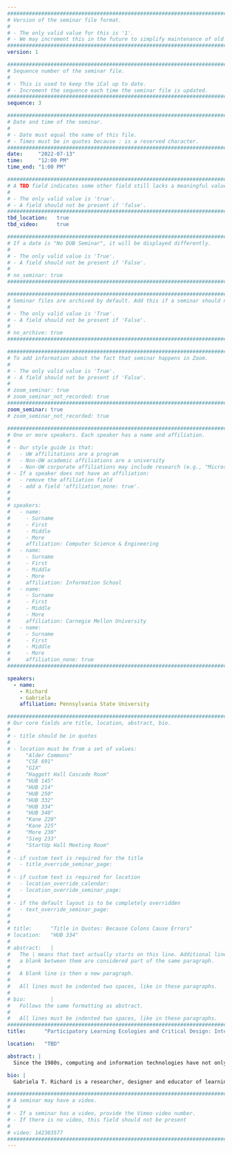 ```yaml
---
################################################################################
# Version of the seminar file format.
#
# - The only valid value for this is '1'.
# - We may increment this in the future to simplify maintenance of old seminars.
################################################################################
version: 1

################################################################################
# Sequence number of the seminar file.
#
# - This is used to keep the iCal up to date.
# - Increment the sequence each time the seminar file is updated.
################################################################################
sequence: 3

################################################################################
# Date and time of the seminar.
#
# - Date must equal the name of this file.
# - Times must be in quotes because : is a reserved character.
################################################################################
date:     "2022-07-13"
time:     "12:00 PM"
time_end: "1:00 PM"

################################################################################
# A TBD field indicates some other field still lacks a meaningful value.
#
# - The only valid value is 'true'.
# - A field should not be present if 'false'.
################################################################################
tbd_location:   true
tbd_video:      true

################################################################################
# If a date is "No DUB Seminar", it will be displayed differently.
#
# - The only valid value is 'True'.
# - A field should not be present if 'False'.
#
# no_seminar: true
################################################################################

################################################################################
# Seminar files are archived by default. Add this if a seminar should not be.
#
# - The only valid value is 'True'.
# - A field should not be present if 'False'.
#
# no_archive: true
################################################################################

################################################################################
# To add information about the fact that seminar happens in Zoom.
#
# - The only valid value is 'True'.
# - A field should not be present if 'False'.
#
# zoom_seminar: true
# zoom_seminar_not_recorded: true
################################################################################
zoom_seminar: true 
# zoom_seminar_not_recorded: true

################################################################################
# One or more speakers. Each speaker has a name and affiliation.
#
# - Our style guide is that:
#   - UW affilitations are a program
#   - Non-UW academic affiliations are a university
#   - Non-UW corporate affiliations may include research (e.g., "Microsoft Research")
# - If a speaker does not have an affiliation:
#   - remove the affiliation field
#   - add a field 'affiliation_none: true'.
#
#
# speakers:
#   - name: 
#     - Surname
#     - First
#     - Middle
#     - More
#     affiliation: Computer Science & Engineering 
#   - name: 
#     - Surname
#     - First
#     - Middle
#     - More
#     affiliation: Information School 
#   - name: 
#     - Surname
#     - First
#     - Middle
#     - More
#     affiliation: Carnegie Mellon University 
#   - name:
#     - Surname
#     - First
#     - Middle
#     - More
#     affiliation_none: true
################################################################################

speakers:
  - name: 
    - Richard
    - Gabriela
    affiliation: Pennsylvania State University

################################################################################
# Our core fields are title, location, abstract, bio.
#
# - title should be in quotes
#
# - location must be from a set of values:
#     "Alder Commons"
#     "CSE 691"
#     "GIX"
#     "Haggett Hall Cascade Room"
#     "HUB 145"
#     "HUB 214"
#     "HUB 250"
#     "HUB 332"
#     "HUB 334"
#     "HUB 340"
#     "Kane 220"
#     "Kane 225"
#     "More 230"
#     "Sieg 233"
#     "StartUp Hall Meeting Room"
#
# - if custom text is required for the title
#   - title_override_seminar_page:
#
# - if custom text is required for location
#   - location_override_calendar:
#   - location_override_seminar_page:
#
# - if the default layout is to be completely overridden
#   - text_override_seminar_page:
#
#
# title:      "Title in Quotes: Because Colons Cause Errors"
# location:   "HUB 334"
#
# abstract:   |
#   The | means that text actually starts on this line. Additional lines without
#   a blank between them are considered part of the same paragraph.
#
#   A blank line is then a new paragraph.
#
#   All lines must be indented two spaces, like in these paragraphs.
#
# bio:        |
#   Follows the same formatting as abstract.
#
#   All lines must be indented two spaces, like in these paragraphs.
################################################################################
title:      "Participatory Learning Ecologies and Critical Design: Interrogating Media and Games as Learning Cultures and Considerations for Equitable, Inclusive and Accessible Design Interventions"

location:   "TBD"

abstract: |
  Since the 1980s, computing and information technologies have not only reshaped how we communicate, work and learn, but have also fostered new professions, industries and ecosystems of play and learning. In the past decade alone, multimodal possibilities – such as those offered through livestreaming games, media and social content - blur and complicate what it means to participate and be influenced by participatory media. At the same time, the United States has increased its investment in STEM education by encouraging innovations and informal educational opportunities around affordable, novice-friendly content creation platforms and maker tools to expand access to coding, digital media design and engineering to youth of all backgrounds. However, despite these investments, many disparities remain, particularly for those historically marginalized in STEM, including girls, people of color and economically disadvantaged learners, as highlighted by the current pandemic. This talk centers an ecological framing of informal STEM learning, which considers interest-driven learning activities and pursuits in and through a range of out-of-school environments, including museums, libraries, camps, virtual worlds, online communities and social media. Dr. Richard utilizes critical and intersectional frameworks to understand historical inequities in computing and engineering learning and leisure domains to highlight how STEM learning, participatory and professional cultures present opportunities as well as historic barriers and inequities across race and gender that systematically and structurally limit equitable and representative participation in casual, formative and formal ways. In this talk, she will describe and discuss two interrelated projects – one on interest-driven STEM learning in gaming, livestreaming and online content creation and the other that centers youth from historically minoritized backgrounds as co-designers in informal integrated making, coding and engineering activities – to discuss implications for computing and engineering education, and opportunities for innovation in design and practice. 

bio: |
  Gabriela T. Richard is a researcher, designer and educator of learning technologies, media, games and play. She is currently an Assistant Professor in the Learning, Design and Technology program at Penn State, where she conducts research on formal and informal computing and engineering education, and how diverse youth and adults engage in learning, collaboration, identity formation and career pursuits with gaming, livestreaming, makerspaces, emerging media, computing and information technologies. In particular, she explores ways that technologies and tech environments can be culturally-situated and inclusive, and employs intersectionality as a frame for understanding complex sociocultural relationships across gender, race/ethnicity, sexuality and (dis)ability in media and design. She has written extensively about video games, diversity and inclusive design, and co-edited Diversifying Barbie and Mortal Kombat: Intersectional perspectives and inclusive designs in gaming (ETC Press), the third book in an influential series on gender and diversity in video games and culture, first launched in 1998 by Justine Cassell and Henry Jenkins (MIT Press). She was a National Academy of Education/Spencer fellow (2018-19), a Belfer Fellow (2019-20) with the ADL Center for Technology and Society, and has received fellowships and grants for her research from organizations including the National Science Foundation, the American Association of University Women, and the American Educational Research Association. 

################################################################################
# A seminar may have a video.
#
# - If a seminar has a video, provide the Vimeo video number.
# - If there is no video, this field should not be present
#
# video: 142303577
################################################################################
---
```

